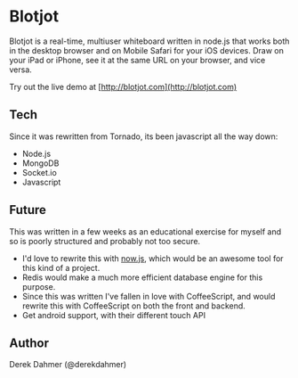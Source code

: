 # Blotjot

Blotjot is a real-time, multiuser whiteboard written in node.js that works both in the desktop browser and on Mobile Safari for your iOS devices.  Draw on your iPad or iPhone, see it at the same URL on your browser, and vice versa.

Try out the live demo at [http://blotjot.com](http://blotjot.com)

## Tech

Since it was rewritten from Tornado, its been javascript all the way down:

* Node.js
* MongoDB
* Socket.io
* Javascript

## Future

This was written in a few weeks as an educational exercise for myself and so is poorly structured and probably not too secure.  

* I'd love to rewrite this with [now.js](http://nowjs.com/), which would be an awesome tool for this kind of a project.
* Redis would make a much more efficient database engine for this purpose.
* Since this was written I've fallen in love with CoffeeScript, and would rewrite this with CoffeeScript on both the front and backend.
* Get android support, with their different touch API

## Author

Derek Dahmer (@derekdahmer)